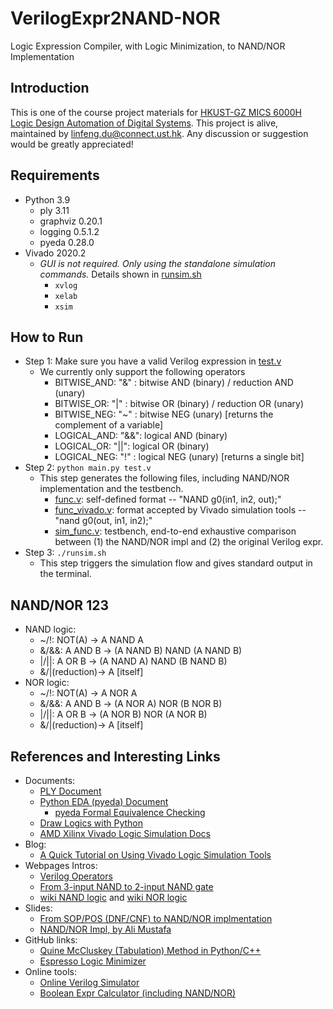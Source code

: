 # VerilogExpr2NAND-NOR
Logic Expression Compiler, with Logic Minimization, to NAND/NOR Implementation

## Introduction
This is one of the course project materials for [HKUST-GZ MICS 6000H Logic Design Automation of Digital Systems](https://hongcezh.people.ust.hk/talk/mics6000h-logic-design-automation-of-digital-systems/). This project is alive, maintained by <linfeng.du@connect.ust.hk>. Any discussion or suggestion would be greatly appreciated!

## Requirements
* Python 3.9
    * ply 3.11
    * graphviz 0.20.1
    * logging 0.5.1.2
    * pyeda 0.28.0
* Vivado 2020.2
    * *GUI is not required. Only using the standalone simulation commands.* Details shown in [runsim.sh](./runsim.sh)
        * `xvlog`
        * `xelab`
        * `xsim`

## How to Run
* Step 1: Make sure you have a valid Verilog expression in [test.v](./test.v)
    * We currently only support the following operators
        * BITWISE_AND:  "&" : bitwise AND (binary) / reduction AND (unary)
        * BITWISE_OR:   "|" : bitwise OR  (binary) / reduction OR  (unary)
        * BITWISE_NEG:  "~" : bitwise NEG (unary)       [returns the complement of a variable]
        * LOGICAL_AND:  "&&": logical AND (binary)
        * LOGICAL_OR:   "||": logical OR  (binary)
        * LOGICAL_NEG:  "!" : logical NEG (unary)       [returns a single bit]
* Step 2: `python main.py test.v`
    * This step generates the following files, including NAND/NOR implementation and the testbench.
        * [func.v](./func.v): self-defined format -- "NAND g0(in1, in2, out);"
        * [func_vivado.v](./func_vivado.v): format accepted by Vivado simulation tools -- "nand g0(out, in1, in2);"
        * [sim_func.v](./sim_func.v): testbench, end-to-end exhaustive comparison between (1) the NAND/NOR impl and (2) the original Verilog expr.
* Step 3: `./runsim.sh`
    * This step triggers the simulation flow and gives standard output in the terminal.

## NAND/NOR 123
* NAND logic:
    * ~/!: NOT(A)   ->  A NAND A
    * &/&&: A AND B ->  (A NAND B) NAND (A NAND B)
    * |/||: A OR B  ->  (A NAND A) NAND (B NAND B)
    * &/|(reduction)->  A [itself]
* NOR logic:
    * ~/!: NOT(A)   ->  A NOR A
    * &/&&: A AND B ->  (A NOR A) NOR (B NOR B)
    * |/||: A OR B  ->  (A NOR B) NOR (A NOR B)
    * &/|(reduction)->  A [itself]

## References and Interesting Links
* Documents:
    * [PLY Document](https://www.dabeaz.com/ply/ply.html)
    * [Python EDA (pyeda) Document](https://pyeda.readthedocs.io/en/latest/index.html)
        * [pyeda Formal Equivalence Checking](https://pyeda.readthedocs.io/en/latest/expr.html#formal-equivalence)
    * [Draw Logics with Python](https://schemdraw.readthedocs.io/en/latest/elements/logic.html)
    * [AMD Xilinx Vivado Logic Simulation Docs](https://www.xilinx.com/support/documentation-navigation/design-hubs/dh0010-vivado-simulation-hub.html)
* Blog:
    * [A Quick Tutorial on Using Vivado Logic Simulation Tools](https://itsembedded.com/dhd/vivado_sim_1/)
* Webpages Intros:
    * [Verilog Operators](https://class.ece.uw.edu/cadta/verilog/operators.html)
    * [From 3-input NAND to 2-input NAND gate](https://electronics.stackexchange.com/q/211801)
    * [wiki NAND logic](https://en.wikipedia.org/wiki/NAND_logic) and [wiki NOR logic](https://en.wikipedia.org/wiki/NOR_logic)
* Slides:
    * [From SOP/POS (DNF/CNF) to NAND/NOR implmentation](https://www.cecs.uci.edu/~gajski/eecs31/slides/Digital_Design_-_Tech_Mapping_yajaCH5w.pdf#page=4)
    * [NAND/NOR Impl, by Ali Mustafa](https://digitallogicdesign.weebly.com/uploads/1/3/5/4/13541180/lecture_nand_nor.pdf)
* GitHub links:
    * [Quine McCluskey (Tabulation) Method in Python/C++](https://github.com/mohdomama/Quine-McCluskey)
    * [Espresso Logic Minimizer](https://github.com/classabbyamp/espresso-logic)
* Online tools:
    * [Online Verilog Simulator](https://www.jdoodle.com/execute-verilog-online/)
    * [Boolean Expr Calculator (including NAND/NOR)](https://www.dcode.fr/boolean-expressions-calculator)